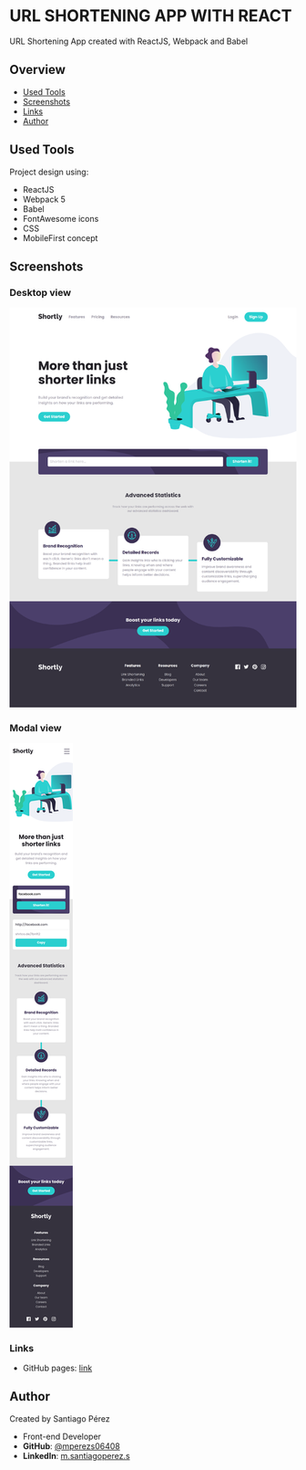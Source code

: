 # URL SHORTENING APP WITH REACT

URL Shortening App created with ReactJS, Webpack and Babel

## Overview

- [Used Tools](#used-tools)
- [Screenshots](#screenshots)
- [Links](#links)
- [Author](#author)

## Used Tools

Project design using:
- ReactJS
- Webpack 5
- Babel
- FontAwesome icons
- CSS
- MobileFirst concept


## Screenshots

### Desktop view
![](./public/screenshots/desktop-view.png)

### Modal view
![](./public/screenshots/mobile-view.png)

### Links

- GitHub pages: [link](https://mperezs06408.github.io/url-shortening-app-react/)

## Author

Created by Santiago Pérez
- Front-end Developer
- **GitHub**: [@mperezs06408](https://github.com/mperezs06408)
- **LinkedIn**: [m.santiagoperez.s](https://www.linkedin.com/in/msantiagoperezs/)